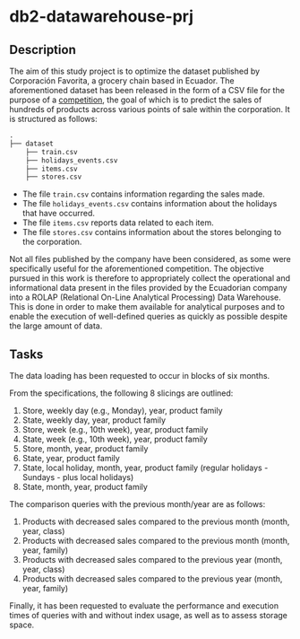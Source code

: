 # db2-datawarehouse-prj

## Description

The aim of this study project is to optimize the dataset published by Corporación Favorita, a grocery chain based in Ecuador. The aforementioned dataset has been released in the form of a CSV file for the purpose of a [competition](https://www.kaggle.com/c/favorita-grocery-sales-forecasting/), the goal of which is to predict the sales of hundreds of products across various points of sale within the corporation. It is structured as follows:
```md
.
├── dataset
    ├── train.csv
    ├── holidays_events.csv
    ├── items.csv
    ├── stores.csv
```
- The file `train.csv` contains information regarding the sales made.
- The file `holidays_events.csv` contains information about the holidays that have occurred.
- The file `items.csv` reports data related to each item.
- The file `stores.csv` contains information about the stores belonging to the corporation.

Not all files published by the company have been considered, as some were specifically useful for the aforementioned competition.
The objective pursued in this work is therefore to appropriately collect the operational and informational data present in the files provided by the Ecuadorian company into a ROLAP (Relational On-Line Analytical Processing) Data Warehouse. This is done in order to make them available for analytical purposes and to enable the execution of well-defined queries as quickly as possible despite the large amount of data.
## Tasks

The data loading has been requested to occur in blocks of six months. 

From the specifications, the following 8 slicings are outlined:

1. Store, weekly day (e.g., Monday), year, product family
2. State, weekly day, year, product family
3. Store, week (e.g., 10th week), year, product family
4. State, week (e.g., 10th week), year, product family
5. Store, month, year, product family
6. State, year, product family
7. State, local holiday, month, year, product family (regular holidays - Sundays - plus local holidays)
8. State, month, year, product family

The comparison queries with the previous month/year are as follows:

1. Products with decreased sales compared to the previous month (month, year, class)
2. Products with decreased sales compared to the previous month (month, year, family)
3. Products with decreased sales compared to the previous year (month, year, class)
4. Products with decreased sales compared to the previous year (month, year, family)

Finally, it has been requested to evaluate the performance and execution times of queries with and without index usage, as well as to assess storage space.

